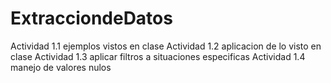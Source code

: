 # ExtracciondeDatos
Actividad 1.1 ejemplos vistos en clase
Actividad 1.2 aplicacion de lo visto en clase
Actividad 1.3 aplicar filtros a situaciones especificas
Actividad 1.4 manejo de valores nulos